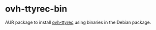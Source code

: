 # ovh-ttyrec-bin

AUR package to install [ovh-ttyrec](https://github.com/ovh/ovh-ttyrec) using binaries in the Debian package.
